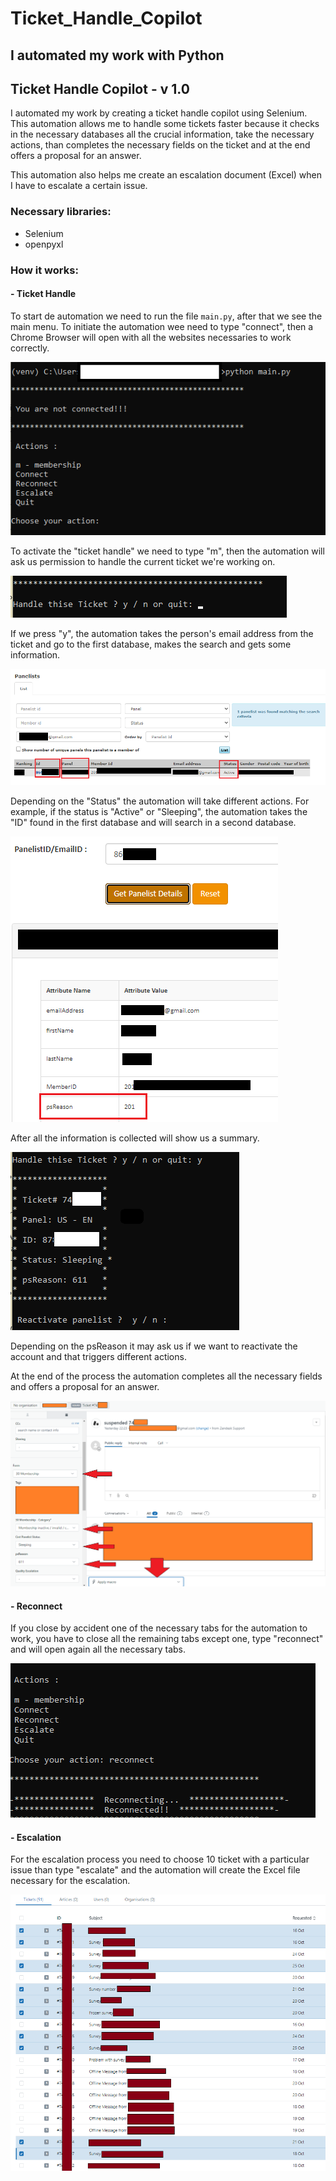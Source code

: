# Ticket_Handle_Copilot
## I automated my work with Python
## Ticket Handle Copilot - v 1.0

I automated my work by creating a ticket handle copilot using Selenium.
This automation allows me to handle some tickets faster because it checks in the necessary databases all the crucial information, take the necessary actions, than completes the necessary fields on the ticket and at the end offers a proposal for an answer.

This automation also helps me create an escalation document (Excel) when I have to escalate a certain issue.

### Necessary libraries:

- Selenium
- openpyxl

### How it works:
#### - Ticket Handle

To start de automation we need to run the file `main.py`, after that we see the main menu.
To initiate the automation wee need to type "connect", then a Chrome Browser will open with all the websites necessaries to work correctly. 

![](img/1.png)

To activate the "ticket handle" we need to type "m", then the automation will ask us permission to handle the current ticket we're working on. 

![](img/2.png)

If we press "y", the automation takes the person's email address from the ticket and go to the first database, makes the search and gets some information.

![](img/6.png)

Depending on the "Status" the automation will take different actions. For example, if the status is "Active" or "Sleeping", the automation takes the "ID" found in the first database and will search in a second database. 

![](img/7.png)

After all the information is collected will show us a summary.

![](img/3.png)

Depending on the psReason it may ask us if we want to reactivate the account and that triggers different actions. 

At the end of the process the automation completes all the necessary fields and  offers a proposal for an answer.

![](img/4.png)

#### - Reconnect

If you close by accident one of the necessary tabs for the automation to work, you have to close all the remaining tabs except one, type "reconnect" and will open again all the necessary tabs. 

![](img/5.png)

#### - Escalation

For the escalation process you need to choose 10 ticket with a particular issue than type "escalate" and the automation will create the Excel file necessary for the escalation. 

![](img/8.png)

